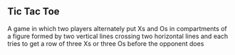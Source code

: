 ## Tic Tac Toe

A game in which two players alternately put Xs and Os in compartments of a figure formed by two vertical lines crossing two horizontal lines and each tries to get a row of three Xs or three Os before the opponent does
